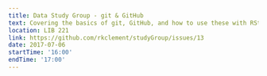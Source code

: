 ```yaml
---
title: Data Study Group - git & GitHub
text: Covering the basics of git, GitHub, and how to use these with RStudio
location: LIB 221
link: https://github.com/rkclement/studyGroup/issues/13
date: 2017-07-06
startTime: '16:00'
endTime: '17:00'
---
```

